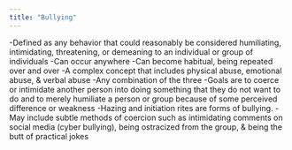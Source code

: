 ```yaml
---
title: "Bullying"
---
```

-Defined as any behavior that could reasonably be considered humiliating, intimidating, threatening, or demeaning to an individual or group of individuals
-Can occur anywhere
-Can become habitual, being repeated over and over
-A complex concept that includes physical abuse, emotional abuse, &amp; verbal abuse
-Any combination of the three 
-Goals are to coerce or intimidate another person into doing something that they do not want to do and to merely humiliate a person or group because of some perceived difference or weakness
-Hazing and initiation rites are forms of bullying.
-May include subtle methods of coercion such as intimidating comments on social media (cyber bullying), being ostracized from the group, &amp; being the butt of practical jokes

